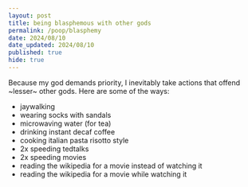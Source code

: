 ```yaml
---
layout: post
title: being blasphemous with other gods
permalink: /poop/blasphemy
date: 2024/08/10
date_updated: 2024/08/10
published: true
hide: true
---
```


Because my god demands priority, I inevitably take actions that offend ~lesser~ other gods. Here are some of the ways:

- jaywalking
- wearing socks with sandals
- microwaving water (for tea)
- drinking instant decaf coffee
- cooking italian pasta risotto style
- 2x speeding tedtalks
- 2x speeding movies
- reading the wikipedia for a movie instead of watching it
- reading the wikipedia for a movie while watching it




